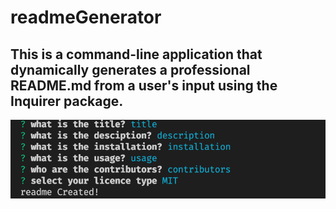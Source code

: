 # readmeGenerator
## This is a command-line application that dynamically generates a professional README.md from a user's input using the Inquirer package. 
![screenshot](./screenShot1.png)
